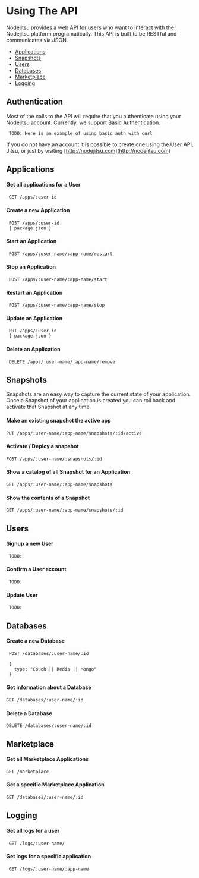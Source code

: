 # Using The API

Nodejitsu provides a web API for users who want to interact with the Nodejitsu platform programatically. This API is built to be RESTful and communicates via JSON.

- [Applications](#Applications)
- [Snapshots](#Snapshots)
- [Users](#User)
- [Databases](#Database)
- [Marketplace](#Marketplace)
- [Logging](#Logging)

## Authentication 

Most of the calls to the API will require that you authenticate using your Nodejitsu account. Currently, we support Basic Authentication. 

     TODO: Here is an example of using basic auth with curl

If you do not have an account it is possible to create one using the User API, Jitsu, or just by visiting [http://nodejitsu.com](http://nodejitsu.com)

<a name="Applications"></a>
## Applications

#### Get all applications for a User
    
     GET /apps/:user-id

#### Create a new Application

     POST /apps/:user-id
     { package.json }

#### Start an Application

     POST /apps/:user-name/:app-name/restart

#### Stop an Application
     
     POST /apps/:user-name/:app-name/start

#### Restart an Application
     
     POST /apps/:user-name/:app-name/stop

#### Update an Application

     PUT /apps/:user-id
     { package.json }

#### Delete an Application

     DELETE /apps/:user-name/:app-name/remove

<a name="Snapshots"></a>

## Snapshots

Snapshots are an easy way to capture the current state of your application. Once a Snapshot of your application is created you can roll back and activate that Snapshot at any time. 

#### Make an existing snapshot the active app
    PUT /apps/:user-name/:app-name/snapshots/:id/active

#### Activate / Deploy a snapshot
    POST /apps/:user-name/:snapshots/:id

#### Show a catalog of all Snapshot for an Application
    GET /apps/:user-name/:app-name/snapshots

#### Show the contents of a Snapshot
    GET /apps/:user-name/:app-name/snapshots/:id

<a name="Users"></a>

## Users

#### Signup a new User

     TODO:

#### Confirm a User account

     TODO:

#### Update User

     TODO:

<a name="Databases"></a>

## Databases

#### Create a new Database

     POST /databases/:user-name/:id
       
     {
       type: "Couch || Redis || Mongo"
     }

#### Get information about a Database

    GET /databases/:user-name/:id

#### Delete a Database

    DELETE /databases/:user-name/:id

<a name="Marketplace"></a>

## Marketplace

#### Get all Marketplace Applications

    GET /marketplace

#### Get a specific Marketplace Application

    GET /databases/:user-name/:id

<a name="Logging"></a>

## Logging

#### Get all logs for a user
     GET /logs/:user-name/

#### Get logs for a specific application
     GET /logs/:user-name/:app-name

